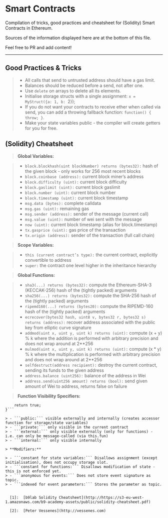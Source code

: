Smart Contracts
===================

Compilation of tricks, good practices and cheatsheet for (Solidity) Smart Contracts in Ethereum. 

Sources of the information displayed here are at the bottom of this file.

Feel free to PR and add content!

----------


Good Practices & Tricks
-------------

> - All calls that send to untrusted address should have a gas limit.
> - Balances should be reduced before a send, not after one.
> - Use ```delete``` on arrays to delete all its elements.
> - Initialise storage structs with a single assignment: 
```x = MyStruct({a: 1, b: ```2});
> - If you do not want your contracts to receive ether when called via send, you can add a throwing fallback function: 
```function() { throw; }```.
> - Make your state variables public - the compiler will create getters for you for free.

(Solidity) Cheatsheet
-------------

> **Global Variables:**

> - ```block.blockhash(uint blockNumber) returns (bytes32):``` hash of the given block - only works for 256 most recent blocks
> - ```block.coinbase (address):``` current block miner’s address
> - ```block.difficulty (uint):``` current block difficulty
> - ```block.gaslimit (uint):``` current block gaslimit
> - ```block.number (uint):``` current block number
> - ```block.timestamp (uint):``` current block timestamp
> - ```msg.data (bytes):``` complete calldata
> - ```msg.gas (uint):``` remaining gas
> - ```msg.sender (address):``` sender of the message (current call)
> - ```msg.value (uint):``` number of wei sent with the message
> - ```now (uint):``` current block timestamp (alias for block.timestamp)
> - ```tx.gasprice (uint):``` gas price of the transaction
> - ```tx.origin (address):``` sender of the transaction (full call chain)

> **Scope Variables:**

> - ```this (current contract’s type):``` the current contract, explicitly convertible to address
> - ```super:``` the contract one level higher in the inheritance hierarchy

> **Global Functions:**

> - ```sha3(...) returns (bytes32):``` compute the Ethereum-SHA-3 (KECCAK-256) hash of the (tightly packed) arguments
> - ```sha256(...) returns (bytes32):``` compute the SHA-256 hash of the (tightly packed) arguments
> - ```ripemd160(...) returns (bytes20):``` compute the RIPEMD-160 hash of the (tightly packed) arguments
> - ```ecrecover(bytes32 hash, uint8 v, bytes32 r, bytes32 s) returns (address):``` recover address associated with the public key from elliptic curve signature
> - ```addmod(uint x, uint y, uint k) returns (uint):``` compute (x + y) % k where the addition is performed with arbitrary precision and does not wrap around at 2**256
> - ```mulmod(uint x, uint y, uint k) returns (uint):``` compute (x * y) % k where the multiplication is performed with arbitrary precision and does not wrap around at 2**256
> - ```selfdestruct(address recipient):``` destroy the current contract, sending its funds to the given address
> - ```address.balance (uint256):``` balance of the address in Wei
> - ```address.send(uint256 amount) returns (bool):``` send given amount of Wei to address, returns false on failure

> **Function Visibility Specifiers:**
> 
```function myFunction() <visibility specifier> returns (bool) { 
	return true;
}```

> - ```public:``` visible externally and internally (creates accessor function for storage/state variables)
> - ```private:``` only visible in the current contract
> - ```external:``` only visible externally (only for functions) - i.e. can only be message-called (via this.fun)
> - ```internal:``` only visible internally

> **Modifiers:**

> - ```constant for state variables:``` Disallows assignment (except initialisation), does not occupy storage slot.
> - ```constant for functions:``` Disallows modification of state - this is not enforced yet.
> - ```anonymous for events:``` Does not store event signature as topic.
> - ```indexed for event parameters:``` Stores the parameter as topic.


  [1]:  [b9lab Solidity Cheatsheet](http://https://s3-eu-west-1.amazonaws.com/b9-academy-assets/public/solidity-cheatsheet.pdf)
  
  [2]:  [Peter Vessenes](http://vessenes.com)
